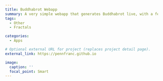 ```yaml
---
title: Buddhabrot Webapp
summary: A very simple webapp that generates Buddhabrot live, with a few adjustable settings. Also includes the option of freely exploring orbits of different starting points on the complex plane.
tags:
  - Other
  - Fractals

categories:
  - Apps

# Optional external URL for project (replaces project detail page).
external_link: https://pennfranc.github.io

image:
  caption: ''
  focal_point: Smart
---
```

